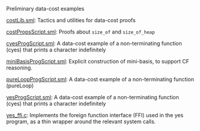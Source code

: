 Preliminary data-cost examples

[costLib.sml](costLib.sml):
Tactics and utilities for data-cost proofs

[costPropsScript.sml](costPropsScript.sml):
Proofs about `size_of` and `size_of_heap`

[cyesProgScript.sml](cyesProgScript.sml):
A data-cost example of a non-terminating function (cyes)
that prints a character indefinitely

[miniBasisProgScript.sml](miniBasisProgScript.sml):
Explicit construction of mini-basis, to support CF reasoning.

[pureLoopProgScript.sml](pureLoopProgScript.sml):
A data-cost example of a non-terminating function (pureLoop)

[yesProgScript.sml](yesProgScript.sml):
A data-cost example of a non-terminating function (cyes)
that prints a character indefinitely

[yes_ffi.c](yes_ffi.c):
Implements the foreign function interface (FFI) used in the yes program,
as a thin wrapper around the relevant system calls.

